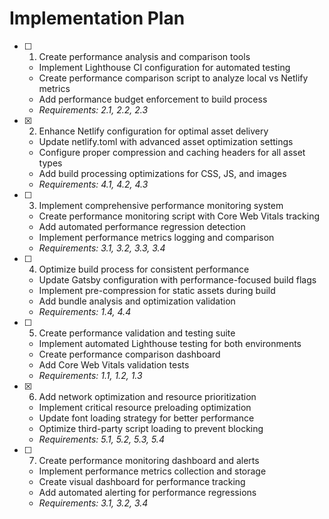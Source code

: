 # Implementation Plan

- [ ] 1. Create performance analysis and comparison tools
  - Implement Lighthouse CI configuration for automated testing
  - Create performance comparison script to analyze local vs Netlify metrics
  - Add performance budget enforcement to build process
  - _Requirements: 2.1, 2.2, 2.3_

- [x] 2. Enhance Netlify configuration for optimal asset delivery




  - Update netlify.toml with advanced asset optimization settings
  - Configure proper compression and caching headers for all asset types
  - Add build processing optimizations for CSS, JS, and images
  - _Requirements: 4.1, 4.2, 4.3_

- [ ] 3. Implement comprehensive performance monitoring system
  - Create performance monitoring script with Core Web Vitals tracking
  - Add automated performance regression detection
  - Implement performance metrics logging and comparison
  - _Requirements: 3.1, 3.2, 3.3, 3.4_

- [ ] 4. Optimize build process for consistent performance
  - Update Gatsby configuration with performance-focused build flags
  - Implement pre-compression for static assets during build
  - Add bundle analysis and optimization validation
  - _Requirements: 1.4, 4.4_

- [ ] 5. Create performance validation and testing suite
  - Implement automated Lighthouse testing for both environments
  - Create performance comparison dashboard
  - Add Core Web Vitals validation tests
  - _Requirements: 1.1, 1.2, 1.3_

- [x] 6. Add network optimization and resource prioritization






  - Implement critical resource preloading optimization
  - Update font loading strategy for better performance
  - Optimize third-party script loading to prevent blocking
  - _Requirements: 5.1, 5.2, 5.3, 5.4_

- [ ] 7. Create performance monitoring dashboard and alerts
  - Implement performance metrics collection and storage
  - Create visual dashboard for performance tracking
  - Add automated alerting for performance regressions
  - _Requirements: 3.1, 3.2, 3.4_
